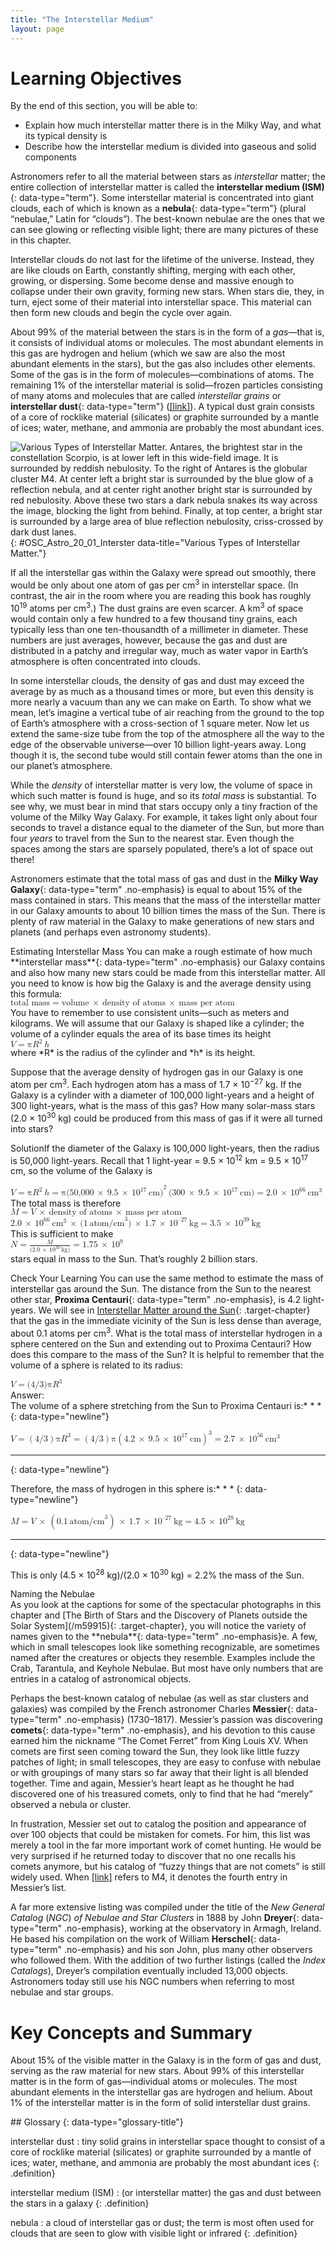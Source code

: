 ```yaml
---
title: "The Interstellar Medium"
layout: page
---
```



# Learning Objectives

By the end of this section, you will be able to:

* Explain how much interstellar matter there is in the Milky Way, and what its typical density is
* Describe how the interstellar medium is divided into gaseous and solid components

Astronomers refer to all the material between stars as *interstellar* matter; the entire collection of interstellar matter is called the **interstellar medium (ISM)**{: data-type="term"}. Some interstellar material is concentrated into giant clouds, each of which is known as a **nebula**{: data-type="term"} (plural “nebulae,” Latin for “clouds”). The best-known nebulae are the ones that we can see glowing or reflecting visible light; there are many pictures of these in this chapter.

Interstellar clouds do not last for the lifetime of the universe. Instead, they are like clouds on Earth, constantly shifting, merging with each other, growing, or dispersing. Some become dense and massive enough to collapse under their own gravity, forming new stars. When stars die, they, in turn, eject some of their material into interstellar space. This material can then form new clouds and begin the cycle over again.

About 99% of the material between the stars is in the form of a *gas*—that is, it consists of individual atoms or molecules. The most abundant elements in this gas are hydrogen and helium (which we saw are also the most abundant elements in the stars), but the gas also includes other elements. Some of the gas is in the form of molecules—combinations of atoms. The remaining 1% of the interstellar material is solid—frozen particles consisting of many atoms and molecules that are called *interstellar grains* or **interstellar dust**{: data-type="term"} ([\[link\]](#OSC_Astro_20_01_Interster)). A typical dust grain consists of a core of rocklike material (silicates) or graphite surrounded by a mantle of ices; water, methane, and ammonia are probably the most abundant ices.

 ![Various Types of Interstellar Matter. Antares, the brightest star in the constellation Scorpio, is at lower left in this wide-field image. It is surrounded by reddish nebulosity. To the right of Antares is the globular cluster M4. At center left a bright star is surrounded by the blue glow of a reflection nebula, and at center right another bright star is surrounded by red nebulosity. Above these two stars a dark nebula snakes its way across the image, blocking the light from behind. Finally, at top center, a bright star is surrounded by a large area of blue reflection nebulosity, criss-crossed by dark dust lanes.](../resources/OSC_Astro_20_01_Interster.jpg "The reddish nebulae in this spectacular photograph glow with light emitted by hydrogen atoms. The darkest areas are clouds of dust that block the light from stars behind them. The upper part of the picture is filled with the bluish glow of light reflected from hot stars embedded in the outskirts of a huge, cool cloud of dust and gas. The cool supergiant star Antares can be seen as a big, reddish patch in the lower-left part of the picture. The star is shedding some of its outer atmosphere and is surrounded by a cloud of its own making that reflects the red light of the star. The red nebula in the middle right partially surrounds the star Sigma Scorpii. (To the right of Antares, you can see M4, a much more distant cluster of extremely old stars.) (credit: modification of work by ESO/Digitized Sky Survey 2)"){: #OSC_Astro_20_01_Interster data-title="Various Types of Interstellar Matter."}

If all the interstellar gas within the Galaxy were spread out smoothly, there would be only about one atom of gas per cm<sup>3</sup> in interstellar space. (In contrast, the air in the room where you are reading this book has roughly 10<sup>19</sup> atoms per cm<sup>3</sup>.) The dust grains are even scarcer. A km<sup>3</sup> of space would contain only a few hundred to a few thousand tiny grains, each typically less than one ten-thousandth of a millimeter in diameter. These numbers are just averages, however, because the gas and dust are distributed in a patchy and irregular way, much as water vapor in Earth’s atmosphere is often concentrated into clouds.

In some interstellar clouds, the density of gas and dust may exceed the average by as much as a thousand times or more, but even this density is more nearly a vacuum than any we can make on Earth. To show what we mean, let’s imagine a vertical tube of air reaching from the ground to the top of Earth’s atmosphere with a cross-section of 1 square meter. Now let us extend the same-size tube from the top of the atmosphere all the way to the edge of the observable universe—over 10 billion light-years away. Long though it is, the second tube would still contain fewer atoms than the one in our planet’s atmosphere.

While the *density* of interstellar matter is very low, the volume of space in which such matter is found is huge, and so its *total* *mass* is substantial. To see why, we must bear in mind that stars occupy only a tiny fraction of the volume of the Milky Way Galaxy. For example, it takes light only about four seconds to travel a distance equal to the diameter of the Sun, but more than four *years* to travel from the Sun to the nearest star. Even though the spaces among the stars are sparsely populated, there’s a lot of space out there!

Astronomers estimate that the total mass of gas and dust in the **Milky Way Galaxy**{: data-type="term" .no-emphasis} is equal to about 15% of the mass contained in stars. This means that the mass of the interstellar matter in our Galaxy amounts to about 10 billion times the mass of the Sun. There is plenty of raw material in the Galaxy to make generations of new stars and planets (and perhaps even astronomy students).

<div data-type="example" class="example" markdown="1">
<span data-type="title">Estimating Interstellar Mass</span> You can make a rough estimate of how much **interstellar mass**{: data-type="term" .no-emphasis} our Galaxy contains and also how many new stars could be made from this interstellar matter. All you need to know is how big the Galaxy is and the average density using this formula:

<div data-type="equation" class="equation unnumbered" data-label="">
<math xmlns="http://www.w3.org/1998/Math/MathML"><mrow><mtext>total mass</mtext><mo>=</mo><mtext>volume</mtext><mspace width="0.2em" /><mo>×</mo><mspace width="0.2em" /><mtext>density of atoms</mtext><mspace width="0.2em" /><mo>×</mo><mspace width="0.2em" /><mtext>mass per atom</mtext></mrow></math>
</div>
You have to remember to use consistent units—such as meters and kilograms. We will assume that our Galaxy is shaped like a cylinder; the volume of a cylinder equals the area of its base times its height

<div data-type="equation" class="equation unnumbered" data-label="">
<math xmlns="http://www.w3.org/1998/Math/MathML"><mrow><mi>V</mi><mo>=</mo><mtext>π</mtext><msup><mi>R</mi><mn>2</mn></msup><mspace width="0.2em" /><mi>h</mi></mrow></math>
</div>
where *R* is the radius of the cylinder and *h* is its height.

Suppose that the average density of hydrogen gas in our Galaxy is one atom per cm<sup>3</sup>. Each hydrogen atom has a mass of 1.7 × 10<sup>−27</sup> kg. If the Galaxy is a cylinder with a diameter of 100,000 light-years and a height of 300 light-years, what is the mass of this gas? How many solar-mass stars (2.0 × 10<sup>30</sup> kg) could be produced from this mass of gas if it were all turned into stars?

<span data-type="title">Solution</span>If the diameter of the Galaxy is 100,000 light-years, then the radius is 50,000 light-years. Recall that 1 light-year = 9.5 × 10<sup>12</sup> km = 9.5 × 10<sup>17</sup> cm, so the volume of the Galaxy is

<div data-type="equation" class="equation unnumbered" data-label="">
<math xmlns="http://www.w3.org/1998/Math/MathML"><mrow><mi>V</mi><mo>=</mo><mtext>π</mtext><msup><mi>R</mi><mn>2</mn></msup><mspace width="0.2em" /><mi>h</mi><mo>=</mo><mtext>π</mtext><msup><mrow><mo stretchy="false">(</mo><mn>50,000</mn><mspace width="0.2em" /><mo>×</mo><mspace width="0.2em" /><mn>9.5</mn><mspace width="0.2em" /><mo>×</mo><mspace width="0.2em" /><msup><mrow><mn>10</mn></mrow><mrow><mn>17</mn></mrow></msup><mspace width="0.2em" /><mtext>cm</mtext><mo stretchy="false">)</mo></mrow><mrow><mn>2</mn></mrow></msup><mspace width="0.2em" /><mo stretchy="false">(</mo><mn>300</mn><mspace width="0.2em" /><mo>×</mo><mspace width="0.2em" /><mn>9.5</mn><mspace width="0.2em" /><mo>×</mo><mspace width="0.2em" /><msup><mrow><mn>10</mn></mrow><mrow><mn>17</mn></mrow></msup><mspace width="0.2em" /><mtext>cm</mtext><mo stretchy="false">)</mo><mo>=</mo><mn>2.0</mn><mspace width="0.2em" /><mo>×</mo><mspace width="0.2em" /><msup><mrow><mn>10</mn></mrow><mrow><mn>66</mn></mrow></msup><mspace width="0.2em" /><msup><mrow><mtext>cm</mtext></mrow><mn>3</mn></msup></mrow></math>
</div>
The total mass is therefore

<div data-type="equation" class="equation unnumbered" data-label="">
<math xmlns="http://www.w3.org/1998/Math/MathML"><mrow><mi>M</mi><mo>=</mo><mi>V</mi><mspace width="0.2em" /><mo>×</mo><mspace width="0.2em" /><mtext>density of atoms</mtext><mspace width="0.2em" /><mo>×</mo><mspace width="0.2em" /><mtext>mass per atom</mtext></mrow></math>
</div>
<div data-type="equation" class="equation unnumbered" data-label="">
<math xmlns="http://www.w3.org/1998/Math/MathML"><mrow><mn>2.0</mn><mspace width="0.2em" /><mo>×</mo><mspace width="0.2em" /><msup><mrow><mn>10</mn></mrow><mrow><mn>66</mn></mrow></msup><mspace width="0.2em" /><msup><mrow><mtext>cm</mtext></mrow><mn>3</mn></msup><mspace width="0.2em" /><mo>×</mo><mspace width="0.2em" /><mrow><mo stretchy="false">(</mo><mrow><msup><mrow><mn>1</mn><mspace width="0.2em" /><mtext>atom/cm</mtext></mrow><mn>3</mn></msup></mrow><mo stretchy="false">)</mo></mrow><mspace width="0.2em" /><mo>×</mo><mspace width="0.2em" /><mn>1.7</mn><mspace width="0.2em" /><mo>×</mo><mspace width="0.2em" /><msup><mrow><mn>10</mn></mrow><mrow><mn>–27</mn></mrow></msup><mspace width="0.2em" /><mtext>kg</mtext><mo>=</mo><mn>3.5</mn><mspace width="0.2em" /><mo>×</mo><mspace width="0.2em" /><msup><mrow><mn>10</mn></mrow><mrow><mn>39</mn></mrow></msup><mspace width="0.2em" /><mtext>kg</mtext></mrow></math>
</div>
This is sufficient to make

<div data-type="equation" class="equation unnumbered" data-label="">
<math xmlns="http://www.w3.org/1998/Math/MathML"><mrow><mi>N</mi><mo>=</mo><mfrac><mi>M</mi><mrow><mrow><mo stretchy="false">(</mo><mrow><mn>2.0</mn><mspace width="0.2em" /><mo>×</mo><mspace width="0.2em" /><msup><mrow><mn>10</mn></mrow><mrow><mn>30</mn></mrow></msup><mspace width="0.2em" /><mtext>kg</mtext></mrow><mo stretchy="false">)</mo></mrow></mrow></mfrac><mo>=</mo><mn>1.75</mn><mspace width="0.2em" /><mo>×</mo><mspace width="0.2em" /><msup><mrow><mn>10</mn></mrow><mn>9</mn></msup></mrow></math>
</div>
stars equal in mass to the Sun. That’s roughly 2 billion stars.

<span data-type="title">Check Your Learning</span> You can use the same method to estimate the mass of interstellar gas around the Sun. The distance from the Sun to the nearest other star, **Proxima Centauri**{: data-type="term" .no-emphasis}, is 4.2 light-years. We will see in [Interstellar Matter around the Sun](/m59914){: .target-chapter} that the gas in the immediate vicinity of the Sun is less dense than average, about 0.1 atoms per cm<sup>3</sup>. What is the total mass of interstellar hydrogen in a sphere centered on the Sun and extending out to Proxima Centauri? How does this compare to the mass of the Sun? It is helpful to remember that the volume of a sphere is related to its radius:

<div data-type="equation" class="equation unnumbered" data-label="">
<math xmlns="http://www.w3.org/1998/Math/MathML"><mrow><mi>V</mi><mo>=</mo><mo stretchy="false">(</mo><mn>4</mn><mtext>/</mtext><mn>3</mn><mo stretchy="false">)</mo><mtext>π</mtext><msup><mi>R</mi><mn>3</mn></msup></mrow></math>
</div>
<div data-type="note" class="note" markdown="1">
<div data-type="title" class="title">
Answer:
</div>
The volume of a sphere stretching from the Sun to Proxima Centauri is:* * *
{: data-type="newline"}

 <math xmlns="http://www.w3.org/1998/Math/MathML"><mrow><mi>V</mi><mo>=</mo><mrow><mo>(</mo><mrow><mn>4</mn><mtext>/</mtext><mn>3</mn></mrow><mo>)</mo></mrow><mtext>π</mtext><msup><mi>R</mi><mn>3</mn></msup><mo>=</mo><mrow><mo>(</mo><mrow><mn>4</mn><mtext>/</mtext><mn>3</mn></mrow><mo>)</mo></mrow><mtext>π</mtext><msup><mrow><mrow><mo>(</mo><mrow><mn>4.2</mn><mspace width="0.2em" /><mo>×</mo><mspace width="0.2em" /><mn>9.5</mn><mspace width="0.2em" /><mo>×</mo><mspace width="0.2em" /><msup><mrow><mn>10</mn></mrow><mrow><mn>17</mn></mrow></msup><mspace width="0.2em" /><mtext>cm</mtext></mrow><mo>)</mo></mrow></mrow><mn>3</mn></msup><mo>=</mo><mn>2.7</mn><mspace width="0.2em" /><mo>×</mo><mspace width="0.2em" /><msup><mrow><mn>10</mn></mrow><mrow><mn>56</mn></mrow></msup><mspace width="0.2em" /><msup><mrow><mtext>cm</mtext></mrow><mn>3</mn></msup></mrow></math>

* * *
{: data-type="newline"}

 Therefore, the mass of hydrogen in this sphere is:* * *
{: data-type="newline"}

 <math xmlns="http://www.w3.org/1998/Math/MathML"><mrow><mi>M</mi><mo>=</mo><mi>V</mi><mspace width="0.2em" /><mo>×</mo><mspace width="0.2em" /><mrow><mo>(</mo><mrow><mn>0.1</mn><mspace width="0.2em" /><msup><mrow><mtext>atom/cm</mtext></mrow><mn>3</mn></msup></mrow><mo>)</mo></mrow><mspace width="0.2em" /><mo>×</mo><mspace width="0.2em" /><mn>1.7</mn><mspace width="0.2em" /><mo>×</mo><mspace width="0.2em" /><msup><mrow><mn>10</mn></mrow><mrow><mn>–27</mn></mrow></msup><mspace width="0.2em" /><mtext>kg</mtext><mo>=</mo><mn>4.5</mn><mspace width="0.2em" /><mo>×</mo><mspace width="0.2em" /><msup><mrow><mn>10</mn></mrow><mrow><mtext>28</mtext></mrow></msup><mspace width="0.2em" /><mtext>kg</mtext></mrow></math>

* * *
{: data-type="newline"}

 This is only (4.5 × 10<sup>28</sup> kg)/(2.0 × 10<sup>30</sup> kg) = 2.2% the mass of the Sun.

</div>
</div>

<div data-type="note" class="note astronomy astronomy-basics" markdown="1">
<div data-type="title" class="title">
Naming the Nebulae
</div>
As you look at the captions for some of the spectacular photographs in this chapter and [The Birth of Stars and the Discovery of Planets outside the Solar System](/m59915){: .target-chapter}, you will notice the variety of names given to the **nebula**{: data-type="term" .no-emphasis}e. A few, which in small telescopes look like something recognizable, are sometimes named after the creatures or objects they resemble. Examples include the Crab, Tarantula, and Keyhole Nebulae. But most have only numbers that are entries in a catalog of astronomical objects.

Perhaps the best-known catalog of nebulae (as well as star clusters and galaxies) was compiled by the French astronomer Charles **Messier**{: data-type="term" .no-emphasis} (1730–1817). Messier’s passion was discovering **comets**{: data-type="term" .no-emphasis}, and his devotion to this cause earned him the nickname “The Comet Ferret” from King Louis XV. When comets are first seen coming toward the Sun, they look like little fuzzy patches of light; in small telescopes, they are easy to confuse with nebulae or with groupings of many stars so far away that their light is all blended together. Time and again, Messier’s heart leapt as he thought he had discovered one of his treasured comets, only to find that he had “merely” observed a nebula or cluster.

In frustration, Messier set out to catalog the position and appearance of over 100 objects that could be mistaken for comets. For him, this list was merely a tool in the far more important work of comet hunting. He would be very surprised if he returned today to discover that no one recalls his comets anymore, but his catalog of “fuzzy things that are not comets” is still widely used. When [\[link\]](#OSC_Astro_20_01_Interster) refers to M4, it denotes the fourth entry in Messier’s list.

A far more extensive listing was compiled under the title of the *New General Catalog* (*NGC*) *of Nebulae and Star Clusters* in 1888 by John **Dreyer**{: data-type="term" .no-emphasis}, working at the observatory in Armagh, Ireland. He based his compilation on the work of William **Herschel**{: data-type="term" .no-emphasis} and his son John, plus many other observers who followed them. With the addition of two further listings (called the *Index Catalogs*), Dreyer’s compilation eventually included 13,000 objects. Astronomers today still use his NGC numbers when referring to most nebulae and star groups.

</div>

# Key Concepts and Summary

About 15% of the visible matter in the Galaxy is in the form of gas and dust, serving as the raw material for new stars. About 99% of this interstellar matter is in the form of gas—individual atoms or molecules. The most abundant elements in the interstellar gas are hydrogen and helium. About 1% of the interstellar matter is in the form of solid interstellar dust grains.

<div data-type="glossary" markdown="1">
## Glossary
{: data-type="glossary-title"}

interstellar dust
: tiny solid grains in interstellar space thought to consist of a core of rocklike material (silicates) or graphite surrounded by a mantle of ices; water, methane, and ammonia are probably the most abundant ices
{: .definition}

interstellar medium (ISM)
: (or interstellar matter) the gas and dust between the stars in a galaxy
{: .definition}

nebula
: a cloud of interstellar gas or dust; the term is most often used for clouds that are seen to glow with visible light or infrared
{: .definition}

</div>

